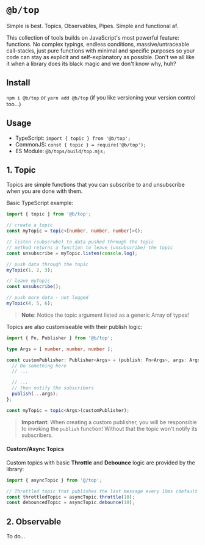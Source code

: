 `@b/top`
===

Simple is best. Topics, Observables, Pipes. Simple and functional af.

This collection of tools builds on JavaScript's most powerful feature: functions.
No complex typings, endless conditions, massive/untraceable call-stacks, just pure functions with minimal and specific purposes so your code can stay as explicit and self-explanatory as possible. Don't we all like it when a library does its black magic and we don't know why, huh?

## Install

`npm i @b/top` or `yarn add @b/top` (if you like versioning your version control too...)

## Usage

- TypeScript: `import { topic } from '@b/top';`
- CommonJS: `const { topic } = require('@b/top');`
- ES Module: `@b/tops/build/top.mjs;`

## 1. Topic

Topics are simple functions that you can subscribe to and unsubscribe when you are done with them.

Basic TypeScript example:
```ts
import { topic } from '@b/top';

// create a topic
const myTopic = topic<[number, number, number]>();

// listen (subscrube) to data pushed through the topic
// method returns a function to leave (unsubscribe) the topic
const unsubscribe = myTopic.listen(console.log);

// push data through the topic
myTopic(1, 2, 3);

// leave myTopic
const unsubscribe();

// push more data - not logged
myTopic(4, 5, 6);
```

> **Note**: Notice the topic argument listed as a generic Array of types!

Topics are also customiseable with their publish logic:
```ts
import { Fn, Publisher } from '@b/top';

type Args = [ number, number, number ];

const customPublisher: Publisher<Args> = (publish: Fn<Args>, args: Args): void => {
  // Do something here
  // ...

  // ...
  // then notify the subscribers
  publish(...args);
};

const myTopic = topic<Args>(customPublisher);
```

> **Important**: When creating a custom publisher, you will be responsible to invoking the `publish` function! Without that the topic won't notify its subscribers.

#### Custom/Async Topics

Custom topics with basic **Throttle** and **Debounce** logic are provided by the library:
```ts
import { asyncTopic } from '@/top';

// Throttled topic that publishes the last message every 10ms (default is 0ms)
const throttledTopic = asyncTopic.throttle(10); 
const debouncedTopic = asyncTopic.debounce(10); 
```

## 2. Observable

To do...